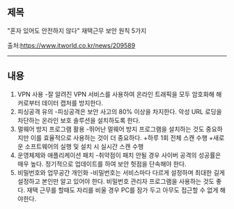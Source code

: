 ## 제목
"혼자 있어도 안전하지 않다" 재택근무 보안 원칙 5가지

출처:<https://www.itworld.co.kr/news/209589>
***
## 내용
1. VPN 사용
  -잘 알려진 VPN 서비스를 사용하여 온라인 트래픽을 모두 암호화해 해커로부터 데이터 캡처를 방지한다.
2. 피싱공격 유의
  -피싱공격은 보안 사고의 80% 이상을 차지한다. 악성 URL 로딩을 차단하는 온라인 보호 솔루션을 설치하도록 한다.
3. 멀웨어 방지 프로그램 활용
  -뛰어난 멀웨어 방지 프로그램을 설치하는 것도 중요하지만 이를 효율적으로 사용하는 것이 더 중요하다.
    +하루 1회 전체 스캔 수행
    +새로운 소프트웨어의 실행 및 설치 시 실시간 스캔 수행
4. 운영체제와 애플리케이션 패치
  -취약점이 패치 안될 경우 사이버 공격의 성공률은 매우 높다. 정기적으로 업데이트를 하여 보안 헛점을 단속해야 한다.
5. 비밀번호와 업무공간 개인화
  -비밀번호는 서비스마다 다르게 설정하며 최대한 길게 설정하고 본인만 알고 있어야 한다. 비밀번호 관리자 프로그램을 사용하는 것도 좋다. 재택 근무를 할때도 자리를 비울 경우 PC를 잠가 두고 아무도 접근할 수 없게 해야한다.
